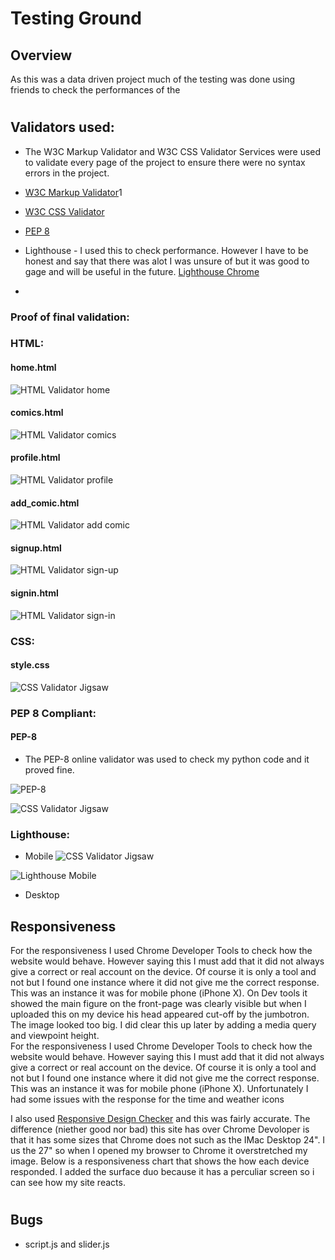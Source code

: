 #  Testing Ground
## Overview 
As this was a data driven project much of the testing was done using friends to check the performances of the 
#
## Validators used: 
- The W3C Markup Validator and W3C CSS Validator Services were used to validate every page of the project to ensure there were no syntax errors in the project.

-   [W3C Markup Validator](https://jigsaw.w3.org/css-validator/#validate_by_input)1
-   [W3C CSS Validator](https://jigsaw.w3.org/css-validator/#validate_by_input) 
-   [PEP 8](http://pep8online.com/) 
- Lighthouse - I used this to check performance. However I have to be honest and say that there was alot I was unsure of but it was good to gage and will be useful in the future. [Lighthouse Chrome](https://developers.google.com/) 
- 

### Proof of final validation:

### HTML:
#### home.html 
![HTML Validator home](static/images/validators/home_w3_validator.png)

#### comics.html 
![HTML Validator comics](static/images/validators/comic_w3-validator.png)

#### profile.html 
![HTML Validator profile](static/images/validators/prof_w3_valid.png)

#### add_comic.html 
![HTML Validator add comic](static/images/validators/addcom_w3_valid.png)

#### signup.html 
![HTML Validator sign-up](static/images/validators/signup_w3_valid.png)

#### signin.html 
![HTML Validator sign-in](static/images/validators/signin_w3_valid.png)

### CSS:
#### style.css
![CSS Validator Jigsaw](static/images/validators/css_w3_.png)

### PEP 8 Compliant:
#### PEP-8
-  The PEP-8 online validator was used to check my python code and it proved fine. 

![PEP-8](static/images/validators/pep_8_valid.png)


![CSS Validator Jigsaw](images/validators/css_w3_valid.png)
### Lighthouse:
- Mobile
![CSS Validator Jigsaw](readme-files/CSS.png)

![Lighthouse Mobile](readme-files/light-mobile.png)
- Desktop

## Responsiveness

For the responsiveness I used Chrome Developer Tools to check how the website would behave. However saying this I must add that it did not always give a correct or real account on the device. Of course it is only a tool and not but I found one instance where it did not give me the correct response. This was an instance it was for mobile phone (iPhone X). On Dev tools it showed the main figure on the front-page was clearly visible but when I uploaded this on my device his head appeared cut-off by the jumbotron. The image looked too big. I did clear this up later by adding a media query and viewpoint height.  
For the responsiveness I used Chrome Developer Tools to check how the website would behave. However saying this I must add that it did not always give a correct or real account on the device. Of course it is only a tool and not but I found one instance where it did not give me the correct response. This was an instance it was for mobile phone (iPhone X). Unfortunately I had some issues with the response for the time and weather icons

I also used [Responsive Design Checker](www.responsivedesignchecker.com) and this was fairly accurate. The difference (niether good nor bad) this site has over Chrome Devoloper is that it has some sizes that Chrome does not such as the IMac Desktop 24". I us the 27" so when I opened my browser to Chrome it overstretched my image. Below is a responsiveness chart that shows the how each device responded. I added the surface duo because it has a perculiar screen so i can see how my site reacts. 
#
## Bugs
- script.js and slider.js <script> would not load in index.html.
Action: it was the incorrect path in the script. works now.


### Further Testing

-   The Website was tested on Google Chrome, Internet Explorer, Microsoft Edge and Safari browsers.
-   The website was viewed on a variety of devices such as Desktop, Laptop, iPhone7, iPhone 8 & iPhoneX.
-   A large amount of testing was done to ensure that all pages were linking correctly.
-   Friends and family members were asked to review the site and documentation to point out any bugs and/or user experience issues.


## User stories

### Client User GOALS
#### As a client I want set-up a website so that it will bring like-minded people together.
- The client in this case does not have a website but a page on facebook and although it is a place where fans can converse in one that will be solely dedicated to the band's fans. But the fact that it can evolve means that it may get bigger and become a bigger social platform. from my research there is not much out there.
#### As a client I want a better platform so that I can increase my fan base.
- Leading from the above, if you have a hub for this type of culture you will attract more, especially if they go with a narrative. 
#### As a client I want my users to easily navigate my site so that they have a better user experience and therefore will continue to visit.
- the website was designed to be easily navigated, that is mostly linear with a one branch. But it has scope that in the future it can evolve with more branches but it will always retain the ability to quickly get to where you want to go. even if you need to get out of an empass.
#### As a client I want the website to have room to evolve so that I will have a repeat fanbase that is not necessarily from the same genre.
- As discusssed above, having a narrative will bring in another crowd that is not necessarily death-metal fans. Also with the inclusion of humour (although you have to be careful), you will get fans who value the comedic value to. It shows that the band do not take themselves too seriously. 
#### As a client I want eye catching visiuals so that the first time users will want to want to investigate further. 
- The front page's Image does just that. It gets the attention of the user. It is more in line with a Nordic Noir theme- something you would see from the cover of a book and therefore is the reason i used it. I also used yello to catch the attention away from the black color. I also included a competition draw to attract fans. This draws them inside the website and a question about one of the band members leads the fans to scope out the band and their history, their narrative.

### First time User Stories
#### As a first time User I want to be able to hear the bands music on the first page so that that I decide to follow.
- This is the reason why I placed the sound bar. It is not on auto-play (I doubt anyone would continue to view the site if it was not). It is only a snippet so just enough to wet the appetite of the fan. Also I placed their best song so that it grabs a would-be fan straight away.
#### As a first time User I want to see where they are playing and the dates so I can see if i am  able to go view the concert.
- I placed the gig guide right and center so that it is easy to access 
#### As a first time User I want to see what the band is about, who they are so.
- The first time user can access this from the navbar or by simply scrolling down. there is also a competition that leads the user to sign up as part of the fan base and even before that, it will ask a question about a band member. this leads the user to look for the band memebr and acquire that information.
#### As a first time User I want to navigate easily throughout the site so that I can get to the pages efficently. 
- It is not a big sight at the moment, however thge links are easily accessed. 

### Frequent User
#### As a frequent user I want updates so that I can visit the website and it will keep me interested.
- This is the reason I added the fanmail, section. To make it easier for fans to be heard and see what aother fans are saying. It keeps the fans coming back. Also another reason for keeping the interest of the frequent fan is to keep the narrative going. So each new album that comes out will be a story (about the band essentially). It means also that the band does not run out of ideas.

### Festival organiser/ Concert organiser
#### As festival organiser/ Concert organiser I want to efficently contact them.
-There is also a Contact Us! modal at the top of the page visible at all times.
#### As festival organiser/ Concert organiser I want to see who account for their fans  so that i can see if they are are suitable for the content that I provide.
- As a Concert agent they can gage the newer fans and the frenquent fans by visiting the Fanwall. It will be up to date with what the band is doing. 
#
### Bug Fix

Backend
-   Was deploying on Heroku but showed an error pymongo Auth fail. I worked out that my MONGO_URI Connection was incorrect.
-   Tried to sign in as "admin" but was thrown an error "UnboundLocalError: local variable 'favorite' referenced before assignment". The reason for this was that the "favorite" value had been assigned to the user but not to the admin. Igor from Tutor support asssisted me with this.
-  Tried to add a flash as defensive design to inform User that the search yielded a no result. On the debugger it returned a "Typeerror ' comics ' not supported between instances of 'list' and 'int' in python. I did some research on Stack overflow and the resolved the issue with a len() method. It proved correct.

Frontend
- There were many frontend issues and although this is not conclusive, but possibly as a result of Materialize. Most of the time it was the comic card face content- that had shifted 50px to the left but this was fixed using DevTools on Google, testing the change and then applying iy directly into the HTML. 
- 


## User stories

## Side Notes
